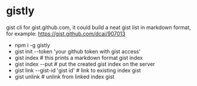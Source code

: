 # gistly

gist cli for gist.github.com, it could build a neat gist list in markdown format, for example: https://gist.github.com/dcai/907013

- npm i -g gistly
- gist init --token 'your github token with gist access'
- gist index # this prints a markdown format gist index
- gist index --put # put the created gist index on the server
- gist link --gist-id 'gist id' # link to existing index gist
- gist unlink # unlink from linked index gist
